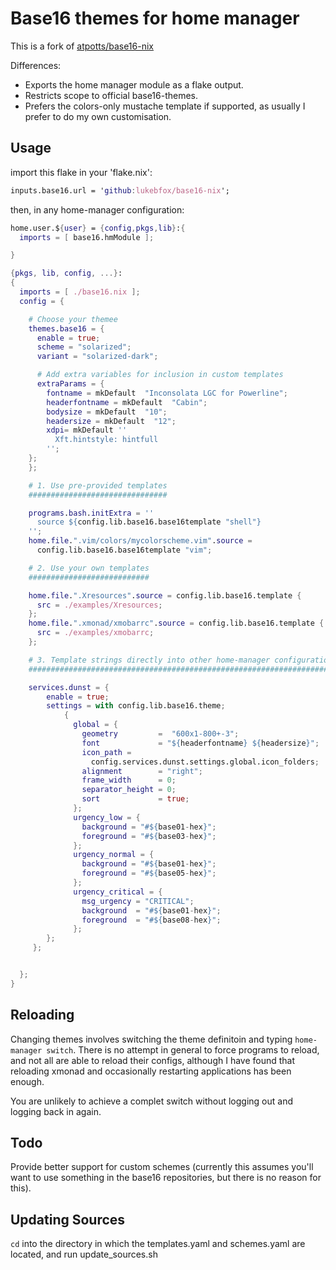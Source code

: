 # Base16 themes for home manager

This is a fork of [atpotts/base16-nix](https://github.com/atpotts/base16-nix)

Differences:
- Exports the home manager module as a flake output.
- Restricts scope to official base16-themes.
- Prefers the colors-only mustache template if supported, as usually I prefer to
  do my own customisation.

##  Usage

import this flake in your 'flake.nix':
```nix
inputs.base16.url = 'github:lukebfox/base16-nix';
```
then, in any home-manager configuration:
```nix
home.user.${user} = {config,pkgs,lib}:{
  imports = [ base16.hmModule ];

}
```


```nix
{pkgs, lib, config, ...}:
{
  imports = [ ./base16.nix ];
  config = {

    # Choose your themee
    themes.base16 = {
      enable = true;
      scheme = "solarized";
      variant = "solarized-dark";

      # Add extra variables for inclusion in custom templates
      extraParams = {
        fontname = mkDefault  "Inconsolata LGC for Powerline";
        headerfontname = mkDefault  "Cabin";
        bodysize = mkDefault  "10";
        headersize = mkDefault  "12";
        xdpi= mkDefault ''
          Xft.hintstyle: hintfull
        '';
    };
    };

    # 1. Use pre-provided templates
    ###############################

    programs.bash.initExtra = ''
      source ${config.lib.base16.base16template "shell"}
    '';
    home.file.".vim/colors/mycolorscheme.vim".source =
      config.lib.base16.base16template "vim";

    # 2. Use your own templates
    ###########################

    home.file.".Xresources".source = config.lib.base16.template {
      src = ./examples/Xresources;
    };
    home.file.".xmonad/xmobarrc".source = config.lib.base16.template {
      src = ./examples/xmobarrc;
    };

    # 3. Template strings directly into other home-manager configuration
    ####################################################################

    services.dunst = {
        enable = true;
        settings = with config.lib.base16.theme;
            {
              global = {
                geometry         =  "600x1-800+-3";
                font             = "${headerfontname} ${headersize}";
                icon_path =
                  config.services.dunst.settings.global.icon_folders;
                alignment        = "right";
                frame_width      = 0;
                separator_height = 0;
                sort             = true;
              };
              urgency_low = {
                background = "#${base01-hex}";
                foreground = "#${base03-hex}";
              };
              urgency_normal = {
                background = "#${base01-hex}";
                foreground = "#${base05-hex}";
              };
              urgency_critical = {
                msg_urgency = "CRITICAL";
                background  = "#${base01-hex}";
                foreground  = "#${base08-hex}";
              };
        };
     };


  };
}
```

## Reloading

Changing themes involves switching the theme definitoin and typing
`home-manager switch`. There is no attempt in general to force programs to
reload, and not all are able to reload their configs, although I have found
that reloading xmonad and occasionally restarting applications has been
enough.

You are unlikely to achieve a complet switch without logging out and logging back
in again.

## Todo

Provide better support for custom schemes (currently this assumes you'll
want to use something in the base16 repositories, but there is no reason
for this).

## Updating Sources

`cd` into the directory in which the templates.yaml and schemes.yaml are
located, and run update_sources.sh
